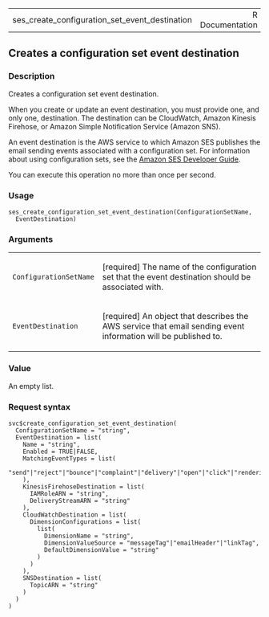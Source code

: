 <table style="width: 100%;">
<tbody>
<tr class="odd">
<td>ses_create_configuration_set_event_destination</td>
<td style="text-align: right;">R Documentation</td>
</tr>
</tbody>
</table>

## Creates a configuration set event destination

### Description

Creates a configuration set event destination.

When you create or update an event destination, you must provide one,
and only one, destination. The destination can be CloudWatch, Amazon
Kinesis Firehose, or Amazon Simple Notification Service (Amazon SNS).

An event destination is the AWS service to which Amazon SES publishes
the email sending events associated with a configuration set. For
information about using configuration sets, see the [Amazon SES
Developer
Guide](https://docs.aws.amazon.com/ses/latest/dg/monitor-sending-activity.html).

You can execute this operation no more than once per second.

### Usage

    ses_create_configuration_set_event_destination(ConfigurationSetName,
      EventDestination)

### Arguments

<table>
<colgroup>
<col style="width: 35%" />
<col style="width: 65%" />
</colgroup>
<tbody>
<tr class="odd">
<td><code
id="ses_create_configuration_set_event_destination_:_ConfigurationSetName">ConfigurationSetName</code></td>
<td><p>[required] The name of the configuration set that the event
destination should be associated with.</p></td>
</tr>
<tr class="even">
<td><code
id="ses_create_configuration_set_event_destination_:_EventDestination">EventDestination</code></td>
<td><p>[required] An object that describes the AWS service that email
sending event information will be published to.</p></td>
</tr>
</tbody>
</table>

### Value

An empty list.

### Request syntax

    svc$create_configuration_set_event_destination(
      ConfigurationSetName = "string",
      EventDestination = list(
        Name = "string",
        Enabled = TRUE|FALSE,
        MatchingEventTypes = list(
          "send"|"reject"|"bounce"|"complaint"|"delivery"|"open"|"click"|"renderingFailure"
        ),
        KinesisFirehoseDestination = list(
          IAMRoleARN = "string",
          DeliveryStreamARN = "string"
        ),
        CloudWatchDestination = list(
          DimensionConfigurations = list(
            list(
              DimensionName = "string",
              DimensionValueSource = "messageTag"|"emailHeader"|"linkTag",
              DefaultDimensionValue = "string"
            )
          )
        ),
        SNSDestination = list(
          TopicARN = "string"
        )
      )
    )
